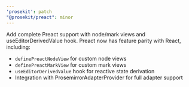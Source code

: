 ```yaml
---
'prosekit': patch
"@prosekit/preact": minor
---
```


Add complete Preact support with node/mark views and useEditorDerivedValue hook. Preact now has feature parity with React, including:

- `definePreactNodeView` for custom node views
- `definePreactMarkView` for custom mark views
- `useEditorDerivedValue` hook for reactive state derivation
- Integration with ProsemirrorAdapterProvider for full adapter support
